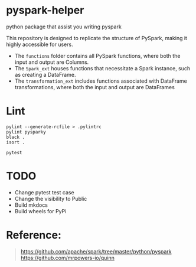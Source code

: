 # pyspark-helper
python package that assist you writing pyspark

This repository is designed to replicate the structure of PySpark, making it highly accessible for users.

- The `functions` folder contains all PySpark functions, where both the input and output are Columns.
- The `Spark_ext`  houses functions that necessitate a Spark instance, such as creating a DataFrame.
- The `transformation_ext`  includes functions associated with DataFrame transformations, where both the input and output are DataFrames

# Lint
```
pylint --generate-rcfile > .pylintrc
pylint pysparky
black .
isort .

pytest
```

# TODO
- Change pytest test case
- Change the visibility to Public
- Build mkdocs
- Build wheels for PyPi

# Reference:
> https://github.com/apache/spark/tree/master/python/pyspark
> https://github.com/mrpowers-io/quinn
